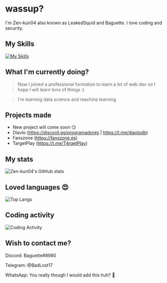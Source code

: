 # wassup?

I'm Zen-kun04 also known as LeakedSquid and Baguette. I love coding and security.

## My Skills
[![My Skills](https://skillicons.dev/icons?i=js,html,css,scss,figma,ts,php,symfony,java,python,mysql,nodejs,sqlite,git,flask,idea,linux,cloudflare,regex,maven,discord,linkedin,bots)](https://skillicons.dev)
## What I'm currently doing?
> Now I joined a professional formation to learn a lot of web dev so I hope I will learn tons of things :)

> I'm learning data science and machine learning

## Projects made
- New project will come soon 😏
- Diavlo (https://discord.gg/programadores | https://t.me/diavlodb)
- Fanszone (https://fanszone.es)
- TargetPlay (https://t.me/T4rgetPlay)

## My stats
![Zen-kun04's GitHub stats](https://github-readme-stats.vercel.app/api?username=zen-kun04&show_icons=true&theme=radical)

## Loved languages 😍
![Top Langs](https://github-readme-stats.vercel.app/api/top-langs/?username=zen-kun04)

## Coding activity
![Coding Activity](https://github-readme-stats.vercel.app/api/wakatime?username=DonBaguette)

## Wish to contact me?
Discord: Baguette#8980

Telegram: @BadLost17

WhatsApp: You really though I would add this huh? 🤣
